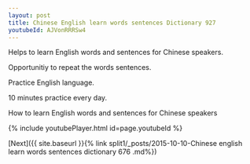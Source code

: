 ```yaml
---
layout: post
title: Chinese English learn words sentences Dictionary 927 
youtubeId: AJVonRRRSw4
---
```

 
 
Helps to learn English words and sentences for Chinese speakers.

Opportunitiy to repeat the words sentences. 

Practice English language. 
 
10 minutes practice every day. 
 
How to learn English words and sentences for Chinese speakers 
 
{% include youtubePlayer.html id=page.youtubeId %}
 
 
[Next]({{ site.baseurl }}{% link  split1/_posts/2015-10-10-Chinese english learn words sentences dictionary 676 .md%})
 
